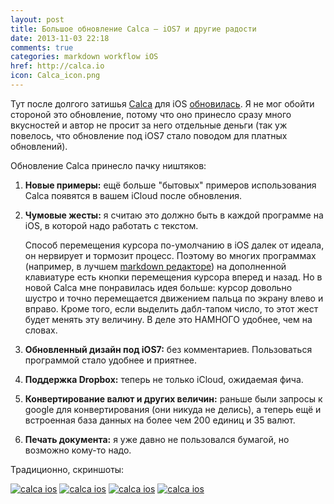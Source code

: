 ```yaml
---
layout: post
title: Большое обновление Calca — iOS7 и другие радости
date: 2013-11-03 22:18
comments: true
categories: markdown workflow iOS 
href: http://calca.io
icon: Calca_icon.png
---
```


Тут после долгого затишья [Calca](http://paul.elms.pro/blog/2013/08/23/calca-markdown-spreadsheet/) для iOS [обновилась](https://itunes.apple.com/us/app/calca/id635757879?ls=1&mt=8). Я не мог обойти стороной это обновление, потому что оно принесло сразу много вкусностей и автор не просит за него отдельные деньги (так уж повелось, что обновление под iOS7 стало поводом для платных обновлений).

Обновление Calca принесло пачку ништяков:

1. **Новые примеры:** ещё больше "бытовых" примеров использования Calca появятся в вашем iCloud после обновления.
2. **Чумовые жесты:** я считаю это должно быть в каждой программе на iOS, в которой надо работать с текстом.

	Способ перемещения курсора по-умолчанию в iOS далек от идеала, он нервирует и тормозит процесс. Поэтому во многих программах (например, в лучшем [markdown редакторе](http://paul.elms.pro/blog/2013/10/20/1writer-markdown-ios/)) на дополненной клавиатуре есть кнопки перемещения курсора вперед и назад. Но в новой Calca мне понравилась идея больше: курсор довольно шустро и точно перемещается движением пальца по экрану влево и вправо. Кроме того, если выделить дабл-тапом число, то этот жест будет менять эту величину. В деле это НАМНОГО удобнее, чем на словах.

3. **Обновленный дизайн под iOS7:** без комментариев. Пользоваться программой стало удобнее и приятнее.
4. **Поддержка Dropbox:** теперь не только iCloud, ожидаемая фича.
5. **Конвертирование валют и других величин:** раньше были запросы к google для конвертирования (они никуда не делись), а теперь ещё и встроенная база данных на более чем 200 единиц и 35 валют.
6. **Печать документа:** я уже давно не пользовался бумагой, но возможно кому-то надо.

Традиционно, скриншоты: <!--more-->

<a class="screenshot" href="https://www.monosnap.com/image/Ox1fjTAaAH3BTHWIUwLOoSq4r.png" rel="screenshot" title=""><img src="https://www.monosnap.com/image/Ox1fjTAaAH3BTHWIUwLOoSq4r.png" alt="calca ios" /></a>
<a class="screenshot" href="https://www.monosnap.com/image/iWdaleaS8zACiVnVhj5EvAQgR.png" rel="screenshot" title=""><img src="https://www.monosnap.com/image/iWdaleaS8zACiVnVhj5EvAQgR.png" alt="calca ios" /></a>
<a class="screenshot" href="https://www.monosnap.com/image/yTPHJkMtuXwiziYvroCMc0csM.png" rel="screenshot" title=""><img src="https://www.monosnap.com/image/yTPHJkMtuXwiziYvroCMc0csM.png" alt="calca ios" /></a>
<a class="screenshot" href="https://www.monosnap.com/image/vlGEEDmlP9cAmdQedu8OpWaP7.png" rel="screenshot" title=""><img src="https://www.monosnap.com/image/vlGEEDmlP9cAmdQedu8OpWaP7.png" alt="calca ios" /></a>